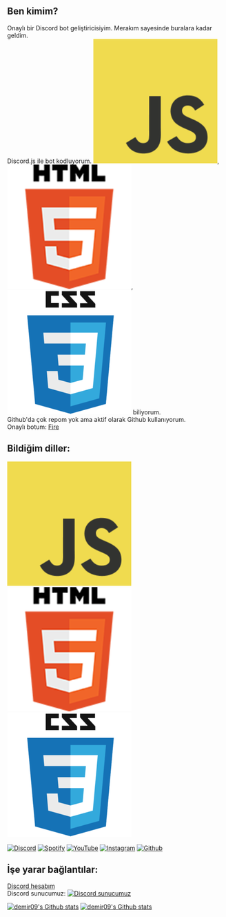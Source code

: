 ## Ben kimim?
Onaylı bir Discord bot geliştiricisiyim. Merakım sayesinde buralara kadar geldim.
<br>
Discord.js ile bot kodluyorum. [![javascript](https://raw.githubusercontent.com/github/explore/80688e429a7d4ef2fca1e82350fe8e3517d3494d/topics/javascript/javascript.png)](#), [![html](https://raw.githubusercontent.com/github/explore/80688e429a7d4ef2fca1e82350fe8e3517d3494d/topics/html/html.png)](#), [![css](https://raw.githubusercontent.com/github/explore/80688e429a7d4ef2fca1e82350fe8e3517d3494d/topics/css/css.png)](#) biliyorum.
<br>
Github'da çok repom yok ama aktif olarak Github kullanıyorum.
<br>
Onaylı botum: [Fire](https://top.gg/bot/732144670150361190)
<br>

## Bildiğim diller:
[![javascript](https://raw.githubusercontent.com/github/explore/80688e429a7d4ef2fca1e82350fe8e3517d3494d/topics/javascript/javascript.png)](#)
[![html](https://raw.githubusercontent.com/github/explore/80688e429a7d4ef2fca1e82350fe8e3517d3494d/topics/html/html.png)](#)
[![css](https://raw.githubusercontent.com/github/explore/80688e429a7d4ef2fca1e82350fe8e3517d3494d/topics/css/css.png)](#)

[![Discord](https://img.shields.io/badge/discord%20-7289DA.svg?&style=for-the-badge&logo=discord&logoColor=white)](https://discord.com/users/687003011934846979)
[![Spotify](https://img.shields.io/badge/Spotify%20-1ed760.svg?&style=for-the-badge&logo=spotify&logoColor=white)](https://open.spotify.com/user/tsv62vbya6ncgkd36aqr9ckbg)
[![YouTube](https://img.shields.io/badge/youtube%20-ff0000.svg?&style=for-the-badge&logo=youtube&logoColor=white)](https://youtube.com/webmaster9)
[![Instagram](https://img.shields.io/badge/INSTAGRAM%20-DC3175.svg?&style=for-the-badge&logo=instagram&logoColor=white)](https://instagram.com/galaxydev1234)
[![Github](https://img.shields.io/badge/GitHub%20-191717.svg?&style=for-the-badge&logo=github&logoColor=white)](https://github.com/demir09)

## İşe yarar bağlantılar:
[Discord hesabım](https://discord.com/users/687003011934846979)
<br>
Discord sunucumuz: [![Discord sunucumuz](https://img.shields.io/discord/805844177605623869?color=7289da&logo=discord&logoColor=white)](https://galaxydev.tk/saturn)

[![demir09's Github stats](https://github-readme-stats.vercel.app/api?username=demir09&count_private=true&show_icons=true&theme=dark&hide_border=true)](#i̇şe-yarar-bağlantılar)
[![demir09's Github stats](https://github-readme-stats.vercel.app/api/top-langs/?username=demir09&theme=dark&count_private=true&show_icons=true&hide_border=true)](#i̇şe-yarar-bağlantılar)
